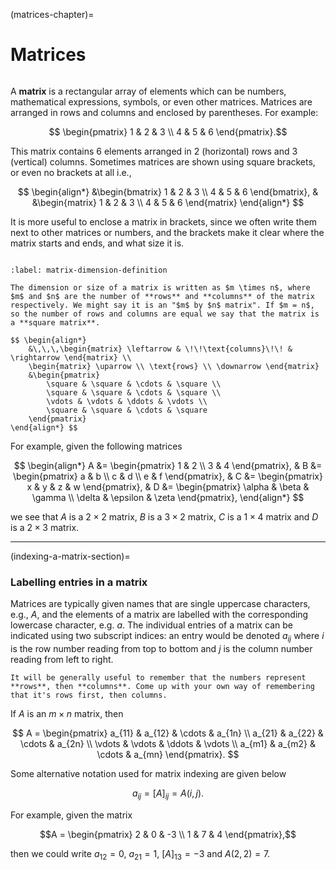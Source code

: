 (matrices-chapter)=

# Matrices

```{index} Matrix
```

A **matrix** is a rectangular array of elements which can be numbers, mathematical expressions, symbols, or even other matrices. Matrices are arranged in rows and columns and enclosed by parentheses. For example:

$$ \begin{pmatrix}
    1 & 2 & 3 \\
    4 & 5 & 6
\end{pmatrix}.$$

This matrix contains 6 elements arranged in 2 (horizontal) rows and 3 (vertical) columns. Sometimes matrices are shown using square brackets, or even no brackets at all i.e.,

$$ \begin{align*}
    &\begin{bmatrix}
        1 & 2 & 3 \\
        4 & 5 & 6
    \end{bmatrix}, &
    &\begin{matrix}
        1 & 2 & 3 \\
        4 & 5 & 6
    \end{matrix}
\end{align*} $$

It is more useful to enclose a matrix in brackets, since we often write them next to other matrices or numbers, and the brackets make it clear where the matrix starts and ends, and what size it is.

```{index} Matrix ; dimension
```

```{prf:definition} Dimension of a matrix
:label: matrix-dimension-definition

The dimension or size of a matrix is written as $m \times n$, where $m$ and $n$ are the number of **rows** and **columns** of the matrix respectively. We might say it is an "$m$ by $n$ matrix". If $m = n$, so the number of rows and columns are equal we say that the matrix is a **square matrix**.

$$ \begin{align*}
    &\,\,\,\begin{matrix} \leftarrow & \!\!\text{columns}\!\! & \rightarrow \end{matrix} \\
    \begin{matrix} \uparrow \\ \text{rows} \\ \downarrow \end{matrix}
    &\begin{pmatrix}
        \square & \square & \cdots & \square \\
        \square & \square & \cdots & \square \\
        \vdots & \vdots & \ddots & \vdots \\
        \square & \square & \cdots & \square
    \end{pmatrix}
\end{align*} $$
```

For example, given the following matrices

$$ \begin{align*}
    A &= \begin{pmatrix} 1 & 2 \\ 3 & 4 \end{pmatrix}, &
    B &= \begin{pmatrix} a & b \\ c & d \\ e & f \end{pmatrix}, &
    C &= \begin{pmatrix} x & y & z & w \end{pmatrix}, &
    D &= \begin{pmatrix} \alpha & \beta & \gamma \\ \delta & \epsilon & \zeta \end{pmatrix},
\end{align*} $$

we see that $A$ is a $2\times 2$ matrix, $B$ is a $3 \times 2$ matrix, $C$ is a $1 \times 4$ matrix and $D$ is a $2 \times 3$ matrix.

---

(indexing-a-matrix-section)=

### Labelling entries in a matrix

Matrices are typically given names that are single uppercase characters, e.g., $A$, and the elements of a matrix are labelled with the corresponding lowercase character, e.g. $a$. The individual entries of a matrix can be indicated using two subscript indices: an entry would be denoted $a_{ij}$ where $i$ is the row number reading from top to bottom and $j$ is the column number reading from left to right.

```{note}
It will be generally useful to remember that the numbers represent **rows**, then **columns**. Come up with your own way of remembering that it's rows first, then columns.
```

If $A$ is an $m \times n$ matrix, then

$$ A =
\begin{pmatrix}
    a_{11} & a_{12} & \cdots & a_{1n} \\
    a_{21} & a_{22} & \cdots & a_{2n} \\
    \vdots & \vdots & \ddots & \vdots \\
    a_{m1} & a_{m2} & \cdots & a_{mn}
\end{pmatrix}. $$

Some alternative notation used for matrix indexing are given below

$$ a_{ij} = [A]_{ij} = A(i,j). $$

For example, given the matrix

$$A = \begin{pmatrix} 2 & 0 & -3 \\ 1 & 7 & 4 \end{pmatrix},$$

then we could write $a_{12} = 0$, $a_{21} = 1$, $[A]_{13} = -3$ and $A(2,2) = 7$.
